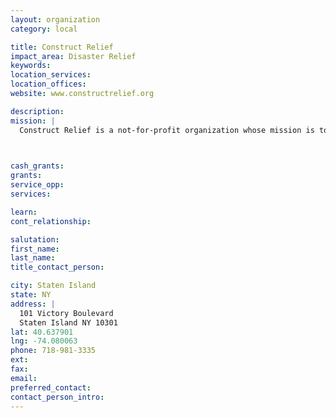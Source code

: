 ```yaml
---
layout: organization
category: local

title: Construct Relief
impact_area: Disaster Relief
keywords: 
location_services: 
location_offices: 
website: www.constructrelief.org

description: 
mission: |
  Construct Relief is a not-for-profit organization whose mission is to lead the reconstruction efforts of Staten Island homes affected by Hurricane Sandy. The organization was initiated immediately after the storm to provide construction finance, management and fundraising efforts for the Staten Island, NY community. It will also serve as a hub where New York City building and design companies and professionals can register to volunteer their services or materials.

  

cash_grants: 
grants: 
service_opp: 
services: 

learn: 
cont_relationship: 

salutation: 
first_name: 
last_name: 
title_contact_person: 

city: Staten Island
state: NY
address: |
  101 Victory Boulevard     
  Staten Island NY 10301
lat: 40.637901
lng: -74.080063
phone: 718-981-3335
ext: 
fax: 
email: 
preferred_contact: 
contact_person_intro: 
---
```

